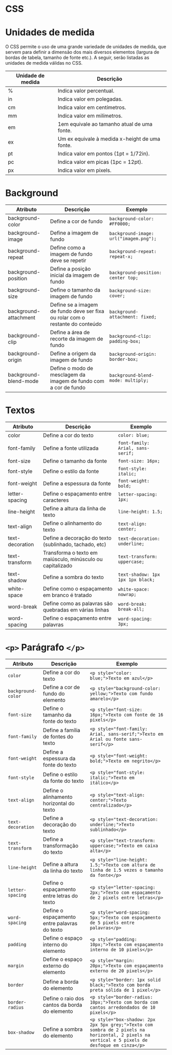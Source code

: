 # CSS

# Unidades de medida

O CSS permite o uso de uma grande variedade de unidades de medida, que servem para definir
a dimensão dos mais diversos elementos (largura de bordas de tabela, tamanho de fonte etc.).
A seguir, serão listadas as unidades de medida válidas no CSS.

| Unidade de medida| Descrição   
|--|--|                                                                                                                                               
|% |Indica valor percentual.|
|in|Indica valor em polegadas.|    
|cm|Indica valor em centímetros.|   
|mm|Indica valor em milímetros.|  
|em|1em equivale ao tamanho atual de uma fonte.|
|ex|Um ex equivale à medida x-height de uma fonte.|   
|pt|Indica valor em pontos (1pt = 1/72in). |
|pc|Indica valor em picas (1pc = 12pt).|
|px|Indica valor em pixels.|

# Background

| Atributo | Descrição | Exemplo |
| --- | --- | --- |
| background-color | Define a cor de fundo | `background-color: #FF0000;` |
| background-image | Define a imagem de fundo | `background-image: url("imagem.png");` |
| background-repeat | Define como a imagem de fundo deve se repetir | `background-repeat: repeat-x;` |
| background-position | Define a posição inicial da imagem de fundo | `background-position: center top;` |
| background-size | Define o tamanho da imagem de fundo | `background-size: cover;` |
| background-attachment | Define se a imagem de fundo deve ser fixa ou rolar com o restante do conteúdo | `background-attachment: fixed;` |
| background-clip | Define a área de recorte da imagem de fundo | `background-clip: padding-box;` |
| background-origin | Define a origem da imagem de fundo | `background-origin: border-box;` |
| background-blend-mode | Define o modo de mesclagem da imagem de fundo com a cor de fundo | `background-blend-mode: multiply;` |

# Textos

| Atributo | Descrição | Exemplo |
| --- | --- | --- |
| color | Define a cor do texto | `color: blue;` |
| font-family | Define a fonte utilizada | `font-family: Arial, sans-serif;` |
| font-size | Define o tamanho da fonte | `font-size: 16px;` |
| font-style | Define o estilo da fonte | `font-style: italic;` |
| font-weight | Define a espessura da fonte | `font-weight: bold;` |
| letter-spacing | Define o espaçamento entre caracteres | `letter-spacing: 1px;` |
| line-height | Define a altura da linha de texto | `line-height: 1.5;` |
| text-align | Define o alinhamento do texto | `text-align: center;` |
| text-decoration | Define a decoração do texto (sublinhado, tachado, etc) | `text-decoration: underline;` |
| text-transform | Transforma o texto em maiúsculo, minúsculo ou capitalizado | `text-transform: uppercase;` |
| text-shadow | Define a sombra do texto | `text-shadow: 1px 1px 1px black;` |
| white-space | Define como o espaçamento em branco é tratado | `white-space: nowrap;` |
| word-break | Define como as palavras são quebradas em várias linhas | `word-break: break-all;` |
| word-spacing | Define o espaçamento entre palavras | `word-spacing: 3px;` |

# `<p>` Parágrafo `</p>`


| Atributo | Descrição | Exemplo |
| --- | --- | --- |
| `color` | Define a cor do texto | `<p style="color: blue;">Texto em azul</p>` |
| `background-color` | Define a cor de fundo do elemento | `<p style="background-color: yellow;">Texto com fundo amarelo</p>` |
| `font-size` | Define o tamanho da fonte do texto | `<p style="font-size: 16px;">Texto com fonte de 16 pixels</p>` |
| `font-family` | Define a família de fontes do texto | `<p style="font-family: Arial, sans-serif;">Texto em Arial ou fonte sans-serif</p>` |
| `font-weight` | Define a espessura da fonte do texto | `<p style="font-weight: bold;">Texto em negrito</p>` |
| `font-style` | Define o estilo da fonte do texto | `<p style="font-style: italic;">Texto em itálico</p>` |
| `text-align` | Define o alinhamento horizontal do texto | `<p style="text-align: center;">Texto centralizado</p>` |
| `text-decoration` | Define a decoração do texto | `<p style="text-decoration: underline;">Texto sublinhado</p>` |
| `text-transform` | Define a transformação do texto | `<p style="text-transform: uppercase;">Texto em caixa alta</p>` |
| `line-height` | Define a altura da linha do texto | `<p style="line-height: 1.5;">Texto com altura de linha de 1.5 vezes o tamanho da fonte</p>` |
| `letter-spacing` | Define o espaçamento entre letras do texto | `<p style="letter-spacing: 2px;">Texto com espaçamento de 2 pixels entre letras</p>` |
| `word-spacing` | Define o espaçamento entre palavras do texto | `<p style="word-spacing: 5px;">Texto com espaçamento de 5 pixels entre palavras</p>` |
| `padding` | Define o espaço interno do elemento | `<p style="padding: 10px;">Texto com espaçamento interno de 10 pixels</p>` |
| `margin` | Define o espaço externo do elemento | `<p style="margin: 20px;">Texto com espaçamento externo de 20 pixels</p>` |
| `border` | Define a borda do elemento | `<p style="border: 1px solid black;">Texto com borda preta sólida de 1 pixel</p>` |
| `border-radius` | Define o raio dos cantos da borda do elemento | `<p style="border-radius: 10px;">Texto com borda com cantos arredondados de 10 pixels</p>` |
| `box-shadow` | Define a sombra do elemento | `<p style="box-shadow: 2px 2px 5px grey;">Texto com sombra de 2 pixels na horizontal, 2 pixels na vertical e 5 pixels de desfoque em cinza</p>` |
